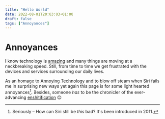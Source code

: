 ```yaml
---
title: "Hello World"
date: 2022-08-01T20:03:03+01:00
draft: false
tags: ["Annoyances"]
---
```


# Annoyances
I know technology is [amazing](https://www.youtube.com/watch?v=kBLkX2VaQs4) and many things are moving at a neckbreaking speed.
Still, from time to time we get frustrated with the devices and services surrounding our daily lives.

As an homage to [Annoying Technology](https://annoying.technology) and to blow off steam when Siri fails me in surprising new ways yet again this page is for some light hearted annoyances[^1].
Besides, someone *has* to be the chronicler of the ever-advancing [enshitification](https://www.wired.com/story/tiktok-platforms-cory-doctorow/) 😉

[^1]: Seriously – How can Siri still be *this* bad? It's been introduced in 2011.
